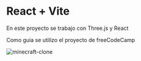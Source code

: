 # React + Vite

En este proyecto se trabajo con Three.js y React

Como guia se utilizo el proyecto de freeCodeCamp 

![minecraft-clone](https://github.com/maatist/minecraft-clone/assets/53361234/19dc0b70-d2da-432e-b247-3bd43632ad8c)
